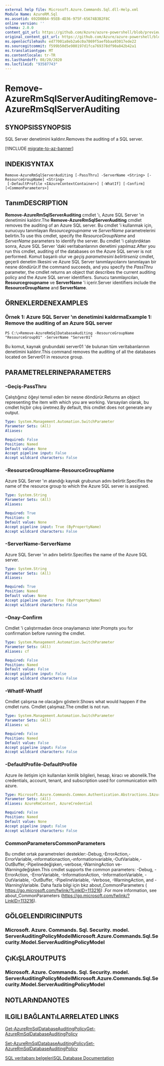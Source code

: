 ```yaml
---
external help file: Microsoft.Azure.Commands.Sql.dll-Help.xml
Module Name: AzureRM.Sql
ms.assetid: 692D0B64-95EB-4D36-975F-65674B3B2F8C
online version: ''
schema: 2.0.0
content_git_url: https://github.com/Azure/azure-powershell/blob/preview/src/ResourceManager/Sql/Commands.Sql/help/Remove-AzureRmSqlServerAuditing.md
original_content_git_url: https://github.com/Azure/azure-powershell/blob/preview/src/ResourceManager/Sql/Commands.Sql/help/Remove-AzureRmSqlServerAuditing.md
ms.openlocfilehash: ed77001a8eb2a6c0a7869f5aefbbaa93017ede22
ms.sourcegitcommit: f599b50d5e980197d1fca769378df90a842b42a1
ms.translationtype: MT
ms.contentlocale: tr-TR
ms.lasthandoff: 08/20/2020
ms.locfileid: "93587743"
---
```

# <span data-ttu-id="2f9cb-101">Remove-AzureRmSqlServerAuditing</span><span class="sxs-lookup"><span data-stu-id="2f9cb-101">Remove-AzureRmSqlServerAuditing</span></span>

## <span data-ttu-id="2f9cb-102">SYNOPSIS</span><span class="sxs-lookup"><span data-stu-id="2f9cb-102">SYNOPSIS</span></span>
<span data-ttu-id="2f9cb-103">SQL Server denetimini kaldırır.</span><span class="sxs-lookup"><span data-stu-id="2f9cb-103">Removes the auditing of a SQL server.</span></span>

[!INCLUDE [migrate-to-az-banner](../../includes/migrate-to-az-banner.md)]

## <span data-ttu-id="2f9cb-104">INDEKI</span><span class="sxs-lookup"><span data-stu-id="2f9cb-104">SYNTAX</span></span>

```
Remove-AzureRmSqlServerAuditing [-PassThru] -ServerName <String> [-ResourceGroupName] <String>
 [-DefaultProfile <IAzureContextContainer>] [-WhatIf] [-Confirm] [<CommonParameters>]
```

## <span data-ttu-id="2f9cb-105">Tanım</span><span class="sxs-lookup"><span data-stu-id="2f9cb-105">DESCRIPTION</span></span>
<span data-ttu-id="2f9cb-106">**Remove-AzureRmSqlServerAuditing** cmdlet 'ı, Azure SQL Server 'ın denetimini kaldırır.</span><span class="sxs-lookup"><span data-stu-id="2f9cb-106">The **Remove-AzureRmSqlServerAuditing** cmdlet removes the auditing of an Azure SQL server.</span></span>
<span data-ttu-id="2f9cb-107">Bu cmdlet 'i kullanmak için, sunucuyu tanımlayan *Resourcegroupname* ve *ServerName* parametrelerini belirtin.</span><span class="sxs-lookup"><span data-stu-id="2f9cb-107">To use this cmdlet, specify the *ResourceGroupName* and *ServerName* parameters to identify the server.</span></span>
<span data-ttu-id="2f9cb-108">Bu cmdlet 'i çalıştırdıktan sonra, Azure SQL Server 'daki veritabanlarının denetimi yapılmaz.</span><span class="sxs-lookup"><span data-stu-id="2f9cb-108">After you run this cmdlet, auditing of the databases on the Azure SQL server is not performed.</span></span>
<span data-ttu-id="2f9cb-109">Komut başarılı olur ve *geçiş parametresini belirtirseniz* cmdlet, geçerli denetim Ilkesini ve Azure SQL Server tanımlayıcılarını tanımlayan bir nesne döndürür.</span><span class="sxs-lookup"><span data-stu-id="2f9cb-109">If the command succeeds, and you specify the *PassThru* parameter, the cmdlet returns an object that describes the current auditing policy and the Azure SQL server identifiers.</span></span>
<span data-ttu-id="2f9cb-110">Sunucu tanımlayıcıları, **Resourcegroupname** ve **ServerName** 'i içerir.</span><span class="sxs-lookup"><span data-stu-id="2f9cb-110">Server identifiers include the **ResourceGroupName** and **ServerName**.</span></span>

## <span data-ttu-id="2f9cb-111">ÖRNEKLERDEN</span><span class="sxs-lookup"><span data-stu-id="2f9cb-111">EXAMPLES</span></span>

### <span data-ttu-id="2f9cb-112">Örnek 1: Azure SQL Server 'ın denetimini kaldırma</span><span class="sxs-lookup"><span data-stu-id="2f9cb-112">Example 1: Remove the auditing of an Azure SQL server</span></span>
```
PS C:\>Remove-AzureRmSqlDatabaseAuditing -ResourceGroupName "ResourceGroup01" -ServerName "Server01"
```

<span data-ttu-id="2f9cb-113">Bu komut, kaynak grubundaki server01 'de bulunan tüm veritabanlarının denetimini kaldırır.</span><span class="sxs-lookup"><span data-stu-id="2f9cb-113">This command removes the auditing of all the databases located on Server01 in resource group.</span></span>

## <span data-ttu-id="2f9cb-114">PARAMETRELERINE</span><span class="sxs-lookup"><span data-stu-id="2f9cb-114">PARAMETERS</span></span>

### <span data-ttu-id="2f9cb-115">-Geçiş</span><span class="sxs-lookup"><span data-stu-id="2f9cb-115">-PassThru</span></span>
<span data-ttu-id="2f9cb-116">Çalıştığınız öğeyi temsil eden bir nesne döndürür.</span><span class="sxs-lookup"><span data-stu-id="2f9cb-116">Returns an object representing the item with which you are working.</span></span>
<span data-ttu-id="2f9cb-117">Varsayılan olarak, bu cmdlet hiçbir çıkış üretmez.</span><span class="sxs-lookup"><span data-stu-id="2f9cb-117">By default, this cmdlet does not generate any output.</span></span>

```yaml
Type: System.Management.Automation.SwitchParameter
Parameter Sets: (All)
Aliases: 

Required: False
Position: Named
Default value: None
Accept pipeline input: False
Accept wildcard characters: False
```

### <span data-ttu-id="2f9cb-118">-ResourceGroupName</span><span class="sxs-lookup"><span data-stu-id="2f9cb-118">-ResourceGroupName</span></span>
<span data-ttu-id="2f9cb-119">Azure SQL Server 'ın atandığı kaynak grubunun adını belirtir.</span><span class="sxs-lookup"><span data-stu-id="2f9cb-119">Specifies the name of the resource group to which the Azure SQL server is assigned.</span></span>

```yaml
Type: System.String
Parameter Sets: (All)
Aliases: 

Required: True
Position: 0
Default value: None
Accept pipeline input: True (ByPropertyName)
Accept wildcard characters: False
```

### <span data-ttu-id="2f9cb-120">-ServerName</span><span class="sxs-lookup"><span data-stu-id="2f9cb-120">-ServerName</span></span>
<span data-ttu-id="2f9cb-121">Azure SQL Server 'ın adını belirtir.</span><span class="sxs-lookup"><span data-stu-id="2f9cb-121">Specifies the name of the Azure SQL server.</span></span>

```yaml
Type: System.String
Parameter Sets: (All)
Aliases: 

Required: True
Position: Named
Default value: None
Accept pipeline input: True (ByPropertyName)
Accept wildcard characters: False
```

### <span data-ttu-id="2f9cb-122">-Onay</span><span class="sxs-lookup"><span data-stu-id="2f9cb-122">-Confirm</span></span>
<span data-ttu-id="2f9cb-123">Cmdlet 'i çalıştırmadan önce onaylamanızı ister.</span><span class="sxs-lookup"><span data-stu-id="2f9cb-123">Prompts you for confirmation before running the cmdlet.</span></span>

```yaml
Type: System.Management.Automation.SwitchParameter
Parameter Sets: (All)
Aliases: cf

Required: False
Position: Named
Default value: False
Accept pipeline input: False
Accept wildcard characters: False
```

### <span data-ttu-id="2f9cb-124">-WhatIf</span><span class="sxs-lookup"><span data-stu-id="2f9cb-124">-WhatIf</span></span>
<span data-ttu-id="2f9cb-125">Cmdlet çalışırsa ne olacağını gösterir.</span><span class="sxs-lookup"><span data-stu-id="2f9cb-125">Shows what would happen if the cmdlet runs.</span></span>
<span data-ttu-id="2f9cb-126">Cmdlet çalışmaz.</span><span class="sxs-lookup"><span data-stu-id="2f9cb-126">The cmdlet is not run.</span></span>

```yaml
Type: System.Management.Automation.SwitchParameter
Parameter Sets: (All)
Aliases: wi

Required: False
Position: Named
Default value: False
Accept pipeline input: False
Accept wildcard characters: False
```

### <span data-ttu-id="2f9cb-127">-DefaultProfile</span><span class="sxs-lookup"><span data-stu-id="2f9cb-127">-DefaultProfile</span></span>
<span data-ttu-id="2f9cb-128">Azure ile iletişim için kullanılan kimlik bilgileri, hesap, kiracı ve abonelik.</span><span class="sxs-lookup"><span data-stu-id="2f9cb-128">The credentials, account, tenant, and subscription used for communication with azure.</span></span>

```yaml
Type: Microsoft.Azure.Commands.Common.Authentication.Abstractions.IAzureContextContainer
Parameter Sets: (All)
Aliases: AzureRmContext, AzureCredential

Required: False
Position: Named
Default value: None
Accept pipeline input: False
Accept wildcard characters: False
```

### <span data-ttu-id="2f9cb-129">CommonParameters</span><span class="sxs-lookup"><span data-stu-id="2f9cb-129">CommonParameters</span></span>
<span data-ttu-id="2f9cb-130">Bu cmdlet ortak parametreleri destekler:-Debug,-ErrorAction,-ErrorVariable,-ınformationaction,-ınformationvariable,-OutVariable,-OutBuffer,-Pipelinedeğişken,-verbose,-WarningAction ve-Warningdeğişken.</span><span class="sxs-lookup"><span data-stu-id="2f9cb-130">This cmdlet supports the common parameters: -Debug, -ErrorAction, -ErrorVariable, -InformationAction, -InformationVariable, -OutVariable, -OutBuffer, -PipelineVariable, -Verbose, -WarningAction, and -WarningVariable.</span></span> <span data-ttu-id="2f9cb-131">Daha fazla bilgi için bkz about_CommonParameters ( https://go.microsoft.com/fwlink/?LinkID=113216) .</span><span class="sxs-lookup"><span data-stu-id="2f9cb-131">For more information, see about_CommonParameters (https://go.microsoft.com/fwlink/?LinkID=113216).</span></span>

## <span data-ttu-id="2f9cb-132">GÖLGELENDIRICI</span><span class="sxs-lookup"><span data-stu-id="2f9cb-132">INPUTS</span></span>

### <span data-ttu-id="2f9cb-133">Microsoft. Azure. Commands. Sql. Security. model. ServerAuditingPolicyModel</span><span class="sxs-lookup"><span data-stu-id="2f9cb-133">Microsoft.Azure.Commands.Sql.Security.Model.ServerAuditingPolicyModel</span></span>

## <span data-ttu-id="2f9cb-134">ÇıKıŞLAR</span><span class="sxs-lookup"><span data-stu-id="2f9cb-134">OUTPUTS</span></span>

### <span data-ttu-id="2f9cb-135">Microsoft. Azure. Commands. Sql. Security. model. ServerAuditingPolicyModel</span><span class="sxs-lookup"><span data-stu-id="2f9cb-135">Microsoft.Azure.Commands.Sql.Security.Model.ServerAuditingPolicyModel</span></span>

## <span data-ttu-id="2f9cb-136">NOTLARıNDA</span><span class="sxs-lookup"><span data-stu-id="2f9cb-136">NOTES</span></span>

## <span data-ttu-id="2f9cb-137">ILGILI BAĞLANTıLAR</span><span class="sxs-lookup"><span data-stu-id="2f9cb-137">RELATED LINKS</span></span>

[<span data-ttu-id="2f9cb-138">Get-AzureRmSqlDatabaseAuditingPolicy</span><span class="sxs-lookup"><span data-stu-id="2f9cb-138">Get-AzureRmSqlDatabaseAuditingPolicy</span></span>](./Get-AzureRmSqlDatabaseAuditingPolicy.md)

[<span data-ttu-id="2f9cb-139">Set-AzureRmSqlDatabaseAuditingPolicy</span><span class="sxs-lookup"><span data-stu-id="2f9cb-139">Set-AzureRmSqlDatabaseAuditingPolicy</span></span>](./Set-AzureRmSqlDatabaseAuditingPolicy.md)

[<span data-ttu-id="2f9cb-140">SQL veritabanı belgeleri</span><span class="sxs-lookup"><span data-stu-id="2f9cb-140">SQL Database Documentation</span></span>](https://docs.microsoft.com/azure/sql-database/)


